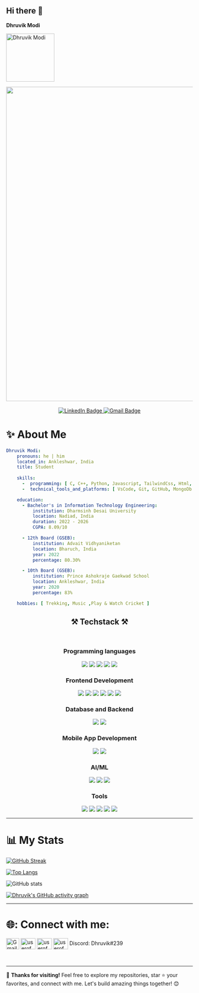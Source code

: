 ## Hi there 👋

**Dhruvik Modi**

<p align="left"> 
  <img src="https://komarev.com/ghpvc/?username=dhruvikmodi23&label=Profile%20views&color=010b13&style=flat" alt="Dhruvik Modi" style="width: 130px; height: auto;" />
</p>

<div id="header" align="center">
  <img src="https://i.giphy.com/media/v1.Y2lkPTc5MGI3NjExcjZzMjQxeG5obnJ6N3E3czR2a2FrN204bndndXQ0a3U0OXZ3ejltdSZlcD12MV9pbnRlcm5hbF9naWZfYnlfaWQmY3Q9Zw/4rZA5D22301iMgrUNd/giphy.gif" width="850"/> <br>
</div>
<br>
<div id="badges" align="center" >
  <a href="https://www.linkedin.com/in/dhruvik-modi-291628248/">
    <img src="https://img.shields.io/badge/LinkedIn-blue?style=for-the-badge&logo=linkedin&logoColor=white" alt="LinkedIn Badge"/>
  </a>
  <a href="mailto:dhruvikmodi23@gmail.com">
    <img src="https://img.shields.io/badge/Gmail-red?style=for-the-badge&logo=gmail&logoColor=white" alt="Gmail Badge"/>
  </a>
</div>

# :sparkles: About Me

```yaml
Dhruvik Modi:
    pronouns: he | him
    located_in: Ankleshwar, India
    title: Student
  
    skills:
      -  programming: [ C, C++, Python, Javascript, TailwindCss, Html, ReactJs, ExpressJs, ML, DataStructures & Algorithms ]
      -  technical_tools_and_platforms: [ VsCode, Git, GitHub, MongoDb Atlas, PostMan ]

    education:
      - Bachelor's in Information Technology Engineering:
          institution: Dharmsinh Desai University
          location: Nadiad, India
          duration: 2022 - 2026
          CGPA: 8.09/10

      - 12th Board (GSEB):
          institution: Advait Vidhyaniketan 
          location: Bharuch, India
          year: 2022
          percentage: 80.30%

      - 10th Board (GSEB):
          institution: Prince Ashokraje Gaekwad School
          location: Ankleshwar, India
          year: 2020
          percentage: 83%

    hobbies: [ Trekking, Music ,Play & Watch Cricket ]
```

 <summary>
<h2 align="center">⚒️ Techstack ⚒️</h2>
</summary>
<br/>
<div align="center">
    <h3 align="center">Programming languages</h3>
    <img src="https://skillicons.dev/icons?i=c" />
    <img src="https://skillicons.dev/icons?i=cpp" />
    <img src="https://skillicons.dev/icons?i=java" />
    <img src="https://skillicons.dev/icons?i=javascript" />
    <img src="https://skillicons.dev/icons?i=python" /><br>
    <h3 align="center">Frontend Development</h3>    
    <img src="https://skillicons.dev/icons?i=html" />
    <img src="https://skillicons.dev/icons?i=css" />
    <img src="https://skillicons.dev/icons?i=react" />
    <img src="https://skillicons.dev/icons?i=bootstrap" />
    <img src="https://skillicons.dev/icons?i=tailwind" />
    <img src="https://skillicons.dev/icons?i=figma" /><br>
    <h3 align="center">Database and Backend</h3>
    <img src="https://skillicons.dev/icons?i=mysql" />
    <img src="https://skillicons.dev/icons?i=postgres" />
    <h3 align="center">Mobile App Development</h3>
    <img src="https://skillicons.dev/icons?i=androidstudio" />
    <img src="https://skillicons.dev/icons?i=flutter" /><br>
    <h3 align="center">AI/ML</h3>
    <img src="https://skillicons.dev/icons?i=tensorflow" />
    <img src="https://skillicons.dev/icons?i=sklearn" />
    <img src="https://skillicons.dev/icons?i=pytorch" /><br>
    <h3 align="center">Tools</h3>
    <img src="https://skillicons.dev/icons?i=vscode" />
    <img src="https://skillicons.dev/icons?i=git" />
    <img src="https://skillicons.dev/icons?i=github" />
    <img src="https://skillicons.dev/icons?i=linux" />
    <img src="https://skillicons.dev/icons?i=arduino" /><br>
</div>
<!-- </details> -->
</div>


---

# 📊 My Stats
<div align="left">
  
  <!-- GitHub Streak -->
  [![GitHub Streak](https://github-readme-streak-stats.herokuapp.com?user=dhruvikmodi23&theme=vision-friendly-dark&card_width=850)](https://git.io/streak-stats)
  
  <!-- Top Languages -->
  [![Top Langs](https://github-readme-stats-git-masterrstaa-rickstaa.vercel.app/api/top-langs/?username=dhruvikmodi23&layout=compact&theme=vision-friendly-dark&card_width=850&border_color=FFFFFF)](https://github.com/dhruvikmodi23/github-readme-stats)
  
  <!-- GitHub Stats -->
  ![GitHub stats](https://github-readme-stats.vercel.app/api?username=dhruvikmodi23&theme=vision-friendly-dark&border_color=FFFFFF&card_width=850&show_icons=true)
  
  <!-- GitHub Activity Graph -->
  [![Dhruvik's GitHub activity graph](https://github-readme-activity-graph.vercel.app/graph?username=dhruvikmodi23&theme=github-compact&height=350&title_color=ffa500)](https://github.com/dhruvikmodi23/github-readme-activity-graph)

</div>

---

# 🌐: Connect with me:
<p align="left">
 <a href="mailto:dhruvikmodi23@gmail.com" target="blank"><img align="center" src="https://upload.wikimedia.org/wikipedia/commons/4/4e/Gmail_Icon.png" alt="Gmail" height="30" width="35" /></a>
<a href="https://www.linkedin.com/in/dhruvik-modi-291628248/" target="blank"><img align="center" src="https://raw.githubusercontent.com/rahuldkjain/github-profile-readme-generator/master/src/images/icons/Social/linked-in-alt.svg" alt="userofmeet" height="30" width="40" /></a>
<a href="https://www.instagram.com/modi_dhruvik_05/" target="blank"><img align="center" src="https://raw.githubusercontent.com/rahuldkjain/github-profile-readme-generator/master/src/images/icons/Social/instagram.svg" alt="userofmeet" height="30" width="40" /></a>  <img align="center" src="https://raw.githubusercontent.com/rahuldkjain/github-profile-readme-generator/master/src/images/icons/Social/discord.svg" alt="userofmeet" height="30" width="40" />
  Discord: Dhruvik#239
</p>
<br>

---

🌟 **Thanks for visiting!** Feel free to explore my repositories, star ⭐ your favorites, and connect with me. Let's build amazing things together! 😊
